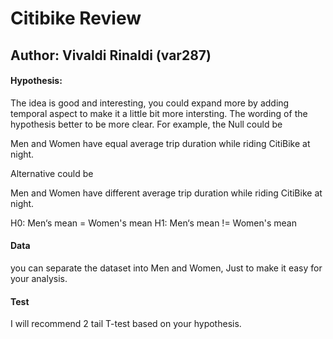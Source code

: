 # Citibike Review
## Author: Vivaldi Rinaldi (var287)


#### Hypothesis: 
The idea is good and interesting, you could expand more by adding temporal aspect to make it a little bit more intersting. The wording of the hypothesis better to be more clear. For example, the Null could be 

Men and Women have equal average trip duration while riding CitiBike at night. 

Alternative could be 

Men and Women have different average trip duration while riding CitiBike at night. 

H0: Men‘s mean = Women's mean 
H1: Men‘s mean != Women's mean

#### Data
you can separate the dataset into Men and Women, Just to make it easy for your analysis.

#### Test
I will recommend 2 tail T-test based on your hypothesis.
